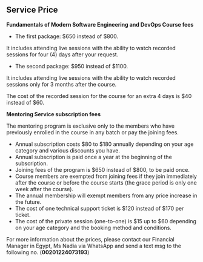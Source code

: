 ## Service Price

**Fundamentals of Modern Software Engineering and DevOps Course fees**

 - The first package: $650 instead of $800.

 It includes attending live sessions with the ability to watch recorded sessions for four (4) days after your request.

 - The second package: $950 instead of $1100.

It includes attending live sessions with the ability to watch recorded sessions only for 3 months after the course.

The cost of the recorded session for the course for an extra 4 days is $40 instead of $60.

**Mentoring Service subscription fees**

The mentoring program is exclusive only to the members who have previously enrolled in the course in any batch or pay the joining fees.
- Annual subscription costs $80 to $180 annually depending on your age category and various discounts you have.
- Annual subscription is paid once a year at the beginning of the subscription.
- Joining fees of the program is $650 instead of $800, to be paid once.
- Course members are exempted from joining fees if they join immediately after the course or before the course starts (the grace period is only one week after the course).
- The annual membership will exempt members from any price increase in the future.
- The cost of one technical support ticket is $120 instead of $170 per ticket.
- The cost of the private session (one-to-one) is $15 up to $60 depending on your age category and the booking method and conditions.

For more information about the prices, please contact our Financial Manager in Egypt, Ms Nadia via WhatsApp and send a text msg to the following no. (**00201224073193**)
